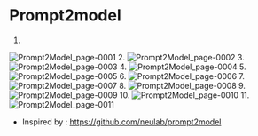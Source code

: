 # Prompt2model

1.
![Prompt2Model_page-0001](https://github.com/Rakib-data-scientist/Create_specific_model_using_prompt2model/assets/137823730/6507a8c2-8498-405d-a1cf-03af2699f0d4)
2.
![Prompt2Model_page-0002](https://github.com/Rakib-data-scientist/Create_specific_model_using_prompt2model/assets/137823730/c43cfa95-0d09-47f7-baa3-378e225cc29a)
3.
![Prompt2Model_page-0003](https://github.com/Rakib-data-scientist/Create_specific_model_using_prompt2model/assets/137823730/781bf08c-ebce-4d7a-8f2c-97f7a6e5919c)
4.
![Prompt2Model_page-0004](https://github.com/Rakib-data-scientist/Create_specific_model_using_prompt2model/assets/137823730/3060b76d-cac6-41c8-aee5-59ee313ba872)
5.
![Prompt2Model_page-0005](https://github.com/Rakib-data-scientist/Create_specific_model_using_prompt2model/assets/137823730/7336acd2-e47c-4c38-8a4c-40623206db1a)
6.
![Prompt2Model_page-0006](https://github.com/Rakib-data-scientist/Create_specific_model_using_prompt2model/assets/137823730/11d933c2-e7a6-45f9-91e9-51d6ece17acb)
7.
![Prompt2Model_page-0007](https://github.com/Rakib-data-scientist/Create_specific_model_using_prompt2model/assets/137823730/0f1540d0-07cd-439b-861a-f62e623060ca)
8.
![Prompt2Model_page-0008](https://github.com/Rakib-data-scientist/Create_specific_model_using_prompt2model/assets/137823730/fe3d65c9-d143-4caa-b8a6-2e830d84f949)
9.
![Prompt2Model_page-0009](https://github.com/Rakib-data-scientist/Create_specific_model_using_prompt2model/assets/137823730/b92e9ff5-0401-4263-9b5d-0963ff945dcf)
10.
![Prompt2Model_page-0010](https://github.com/Rakib-data-scientist/Create_specific_model_using_prompt2model/assets/137823730/1e7dc6c3-d2fc-4f7c-b7ad-3cac42b609dc)
11.
![Prompt2Model_page-0011](https://github.com/Rakib-data-scientist/Create_specific_model_using_prompt2model/assets/137823730/f8af629e-1280-48f4-a746-a65431fba7b3)

* Inspired by :  https://github.com/neulab/prompt2model
